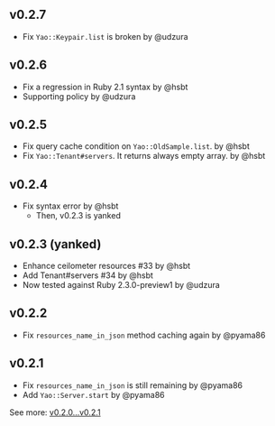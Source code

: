 ## v0.2.7

* Fix `Yao::Keypair.list` is broken by @udzura

## v0.2.6

* Fix a regression in Ruby 2.1 syntax by @hsbt
* Supporting policy by @udzura

## v0.2.5

* Fix query cache condition on `Yao::OldSample.list`. by @hsbt
* Fix `Yao::Tenant#servers`. It returns always empty array. by @hsbt

## v0.2.4

* Fix syntax error by @hsbt
  * Then, v0.2.3 is yanked

## v0.2.3 (yanked)

* Enhance ceilometer resources #33 by @hsbt
* Add Tenant#servers #34 by @hsbt
* Now tested against Ruby 2.3.0-preview1 by @udzura

## v0.2.2

* Fix `resources_name_in_json` method caching again by @pyama86

## v0.2.1

* Fix `resources_name_in_json` is still remaining by @pyama86
* Add `Yao::Server.start` by @pyama86

See more: [v0.2.0...v0.2.1](https://github.com/yaocloud/yao/compare/v0.2.0...v0.2.1)
